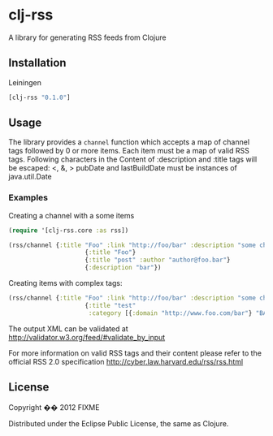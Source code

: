 # clj-rss

A library for generating RSS feeds from Clojure

## Installation

Leiningen

```clojure
[clj-rss "0.1.0"]
```

## Usage

The library provides a `channel` function which accepts a map of channel tags followed by 0 or more items. 
Each item must be a map of valid RSS tags. 
Following characters in the Content of :description and :title tags will be escaped: <, &, >
pubDate and lastBuildDate must be instances of java.util.Date

### Examples

Creating a channel with a some items

```Clojure
(require '[clj-rss.core :as rss])

(rss/channel {:title "Foo" :link "http://foo/bar" :description "some channel"}
                     {:title "Foo"}
                     {:title "post" :author "author@foo.bar"}
                     {:description "bar"})
```

Creating items with complex tags:
```Clojure
(rss/channel {:title "Foo" :link "http://foo/bar" :description "some channel"}
                     {:title "test"
                      :category [{:domain "http://www.foo.com/bar"} "BAZ"]})
```

The output XML can be validated at http://validator.w3.org/feed/#validate_by_input

For more information on valid RSS tags and their content please refer to the official RSS 2.0 specification http://cyber.law.harvard.edu/rss/rss.html

## License

Copyright �� 2012 FIXME

Distributed under the Eclipse Public License, the same as Clojure.
